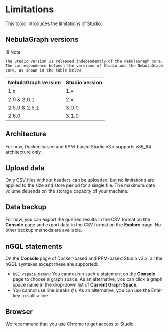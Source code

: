 # Limitations

This topic introduces the limitations of Studio.

## NebulaGraph versions

!!! Note

    The Studio version is released independently of the NebulaGraph core. The correspondence between the versions of Studio and the NebulaGraph core, as shown in the table below.

| NebulaGraph version | Studio version |
| --- | --- |
| 1.x | 1.x|
| 2.0 & 2.0.1 | 2.x |
| 2.5.0 & 2.5.1 | 3.0.0 |
| 2.6.0 | 3.1.0 |

## Architecture

For now, Docker-based and RPM-based Studio v3.x supports x86_64 architecture only.

## Upload data

<!--
During the public beta of NebulaGraph Cloud Service, Studio on Cloud has these limitations:

- Only CSV files without headers are supported, and only commas are separators separator.
- Each file of a maximum of 100 MB is supported.
- A total amount of a maximum of 1 GB is supported for each NebulaGraph instance.
- Each file is stored for only one calendar day.

-->

Only CSV files without headers can be uploaded, but no limitations are applied to the size and store period for a single file. The maximum data volume depends on the storage capacity of your machine.

## Data backup

For now, you can export the queried results in the CSV format on the **Console** page and export data in the CSV format on the **Explore** page. No other backup methods are available.

## nGQL statements

On the **Console** page of Docker-based and RPM-based Studio v3.x, all the nGQL syntaxes except these are supported:

- `USE <space_name>`: You cannot run such a statement on the **Console** page to choose a graph space. As an alternative, you can click a graph space name in the drop-down list of **Current Graph Space**.
- You cannot use line breaks (\\). As an alternative, you can use the Enter key to split a line.
<!--
For Studio on Cloud, besides the preceding syntax, you cannot run these account and role management statements on the Console page:

- `CREATE USER`
- `ALTER USER`
- `CHANGE PASSWORD`
- `DROP USER`
- `GRANT ROLE`
- `REVOKE ROLE`  

For more information about the preceding statements, see[NebulaGraph Database Manual](https://docs.nebula-graph.io/2.0.1/7.data-security/1.authentication/2.management-user/)
-->

## Browser

We recommend that you use Chrome to get access to Studio.
